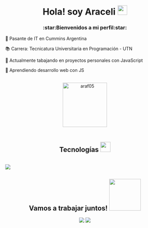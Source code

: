 <h1 align='center'> Hola! soy Araceli <img src = "https://raw.githubusercontent.com/MartinHeinz/MartinHeinz/master/wave.gif" width = 30px> </h1>
<h3 align='center'> :star:Bienvenidos a mi perfil:star: </h3>

<p>💎 Pasante de IT en Cummins Argentina
<p>📚 Carrera: Tecnicatura Universitaria en Programación - UTN</p>
<p>🔭 Actualmente tabajando en proyectos personales con JavaScript</p>
<p>🌱 Aprendiendo desarrollo web con JS</p>
<br>
<div align="center">
    <img  height="140em" align="center" src="https://github-readme-stats.vercel.app/api/top-langs?username=araf05&show_icons=true&locale=en&layout=compact&theme=calm" alt="araf05" />
</div>
<br>

<h2 align="center">Tecnologías <img src = "https://media2.giphy.com/media/QssGEmpkyEOhBCb7e1/giphy.gif?cid=ecf05e47a0n3gi1bfqntqmob8g9aid1oyj2wr3ds3mg700bl&rid=giphy.gif" width = 32px> </h2>
<div align="center" style="display:inline-block"> 
    <br>
    <a href="https://skillicons.dev">
     <img src="https://skillicons.dev/icons?i=git,bootstrap,html,css,js,cs,net,cpp&theme=light&perline=6" />
    </a>
</div>
<br>

<h2 align="center">Vamos a trabajar juntos! <img src='https://raw.githubusercontent.com/ShahriarShafin/ShahriarShafin/main/Assets/handshake.gif' width="100px"> </h2>
<div align="center">
<a href = "mailto:aracelifernandez.3006@gmail.com"><img src="https://img.shields.io/badge/Gmail-D14836?style=for-the-badge&logo=gmail&logoColor=white" target="_blank"></a>
<a href="https://www.linkedin.com/in/araceli-noemi-fernandez/" target="_blank"><img src="https://img.shields.io/badge/-LinkedIn-%230077B5?style=for-the-badge&logo=linkedin&logoColor=white"></a>  
</div>
